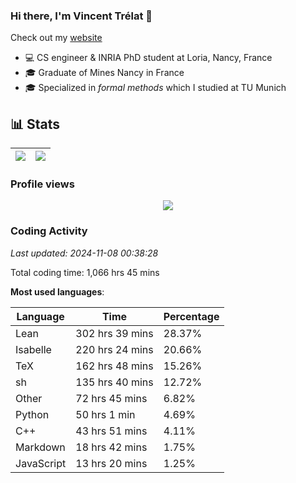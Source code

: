 ### Hi there, I'm Vincent Trélat 👋

Check out my [website](https://vtrelat.github.io)

-   💻 CS engineer & INRIA PhD student at Loria, Nancy, France
-   🎓 Graduate of Mines Nancy in France
-   🎓 Specialized in _formal methods_ which I studied at TU Munich

## 📊 **Stats**

| <img align="center" src="https://readme-stats.clckblog.space/api?username=VTrelat&show_icons=true&include_all_commits=true&theme=tokyonight&hide_border=true" /> | <img align="center" src="https://readme-stats.clckblog.space/api/top-langs/?username=VTrelat&layout=compact&theme=tokyonight&hide_border=true" /> |
| ---------------------------------------------------------------------------------------------------------------------------------------------------------------- | ------------------------------------------------------------------------------------------------------------------------------------------------- |

### Profile views

<p align="center">
 <img src="https://profile-counter.glitch.me/VTrelat/count.svg" />
</p>

<!--automations-->
### Coding Activity
_Last updated: 2024-11-08 00:38:28_

Total coding time: 1,066 hrs 45 mins

**Most used languages**:

| Language | Time | Percentage |
| ------------- | ------------- | ------------- |
| Lean | 302 hrs 39 mins | 28.37% |
| Isabelle | 220 hrs 24 mins | 20.66% |
| TeX | 162 hrs 48 mins | 15.26% |
| sh | 135 hrs 40 mins | 12.72% |
| Other | 72 hrs 45 mins | 6.82% |
| Python | 50 hrs 1 min | 4.69% |
| C++ | 43 hrs 51 mins | 4.11% |
| Markdown | 18 hrs 42 mins | 1.75% |
| JavaScript | 13 hrs 20 mins | 1.25% |

